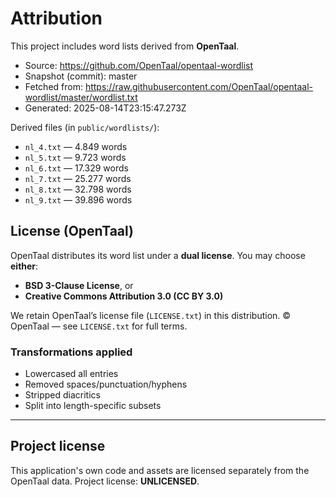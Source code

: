 # Attribution

This project includes word lists derived from **OpenTaal**.

- Source: https://github.com/OpenTaal/opentaal-wordlist
- Snapshot (commit): master
- Fetched from: https://raw.githubusercontent.com/OpenTaal/opentaal-wordlist/master/wordlist.txt
- Generated: 2025-08-14T23:15:47.273Z

Derived files (in `public/wordlists/`):
- `nl_4.txt` — 4.849 words
- `nl_5.txt` — 9.723 words
- `nl_6.txt` — 17.329 words
- `nl_7.txt` — 25.277 words
- `nl_8.txt` — 32.798 words
- `nl_9.txt` — 39.896 words

## License (OpenTaal)

OpenTaal distributes its word list under a **dual license**. You may choose **either**:
- **BSD 3-Clause License**, or
- **Creative Commons Attribution 3.0 (CC BY 3.0)**

We retain OpenTaal’s license file (`LICENSE.txt`) in this distribution.
© OpenTaal — see `LICENSE.txt` for full terms.

### Transformations applied
- Lowercased all entries
- Removed spaces/punctuation/hyphens
- Stripped diacritics
- Split into length-specific subsets

---

## Project license

This application's own code and assets are licensed separately from the OpenTaal data.
Project license: **UNLICENSED**.

